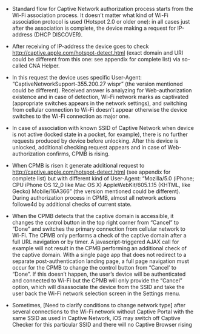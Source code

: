  * Standard flow for Captive Network authorization process starts from the Wi-Fi association process. It doesn’t matter what kind of Wi-Fi association protocol is used (Hotspot 2.0 or older one): in all cases just after the association is complete, the device making a request for IP-address (DHCP DISCOVER).

 * After receiving of IP-address the device goes to check http://captive.apple.com/hotspot-detect.html (exact domain and URI could be different from this one: see appendix for complete list) via so-called CNA Helper. 

 * In this request the device uses specific User-Agent: “CaptiveNetworkSupport-355.200.27 wispr” (the version mentioned could be different). Received answer is analyzing for Web-authorization existence and in case of detection, Wi-Fi network marks as captivated (appropriate switches appears in the network settings), and switching from cellular connection to Wi-Fi doesn’t appear otherwise the device switches to the Wi-Fi connection as major one.

 * In case of association with known SSID of Captive Network when device is not active (locked state in a pocket, for example), there is no further requests produced by device before unlocking. After this device is unlocked, additional checking request appears and in case of Web-authorization confirms, CPMB is rising.

 * When CPMB is risen it generate additional request to http://captive.apple.com/hotspot-detect.html (see appendix for complete list) but with different kind of User-Agent: “Mozilla/5.0 (iPhone; CPU iPhone OS 12_0 like Mac OS X) AppleWebKit/605.1.15 (KHTML, like Gecko) Mobile/16A366” (the version mentioned could be different). During authorization process in CPMB, almost all network actions followe4d by additional checks of current state.

 * When the CPMB detects that the captive domain is accessible, it changes the control button in the top right corner from “Cancel” to “Done” and switches the primary connection from cellular network to Wi-Fi. The CPMB only performs a check of the captive domain after a full URL navigation or by timer. A javascript-triggered AJAX call for example will not result in the CPMB performing an additional check of the captive domain. With a single page app that does not redirect to a separate post-authentication landing page, a full page navigation must occur for the CPMB to change the control button from “Cancel’ to “Done”. If this doesn’t happen, the user’s device will be authenticated and connected to Wi-Fi but the CPMB will only provide the “Cancel” option, which will disassociate the device from the SSID and take the user back the Wi-Fi network selection screen in the Settings menu.

 * Sometimes, [Need to clarify conditions to change network type] after several connections to the Wi-Fi network without Captive Portal with the same SSID as used in Captive Network, iOS may switch off Captive Checker for this particular SSID and there will no Captive Browser rising